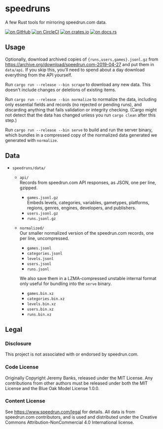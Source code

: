 # speedruns

A few Rust tools for mirroring speedrun.com data.

[![on GitHub](https://img.shields.io/github/last-commit/m/jeremyBanks/speedruns.svg?label=github)](https://github.com/jeremyBanks/speedruns/)
[![on CircleCI](https://circleci.com/gh/jeremyBanks/speedruns/tree/master.svg?style=svg&circle-token=bc9b0cb90d9bab53eaebdf02a1afa7e4dc1b57ad)](https://circleci.com/gh/jeremyBanks/speedruns/tree/master)
[![on crates.io](https://img.shields.io/crates/v/speedruns.svg)](https://crates.io/crates/speedruns/)
[![on docs.rs](https://docs.rs/speedruns/badge.svg)](https://docs.rs/speedruns/)

## Usage

Optionally, download archived copies of `{runs,users,games}.jsonl.gz` from https://archive.org/download/speedrun.com-2019-04-27 and put them in `data/api`. If you skip this, you'll need to spend about a day download everything from the API yourself.

Run `cargo run --release --bin scrape` to download any new data. This doesn't include changes or deletions of existing items.

Run `cargo run --release --bin normalize` to normalize the data, including only essential fields and records (no rejected or pending runs), and discarding anything that fails validation or integrity checking. (Cargo might not detect that the data has changed unless you run `cargo clean` after this step.)

Run `cargo run --release --bin serve` to build and run the server binary, which bundles in a compressed copy of the normalized data generated we generated with `normalize`.

## Data

- `speedruns/data/`
  - `api/`  
    Records from speedrun.com API responses, as JSON, one per line, gzipped.

    - `games.jsonl.gz`  
      Embeds levels, categories, variables, gametypes, platforms, regions, genres, engines, developers, and publishers.
    - `users.jsonl.gz`
    - `runs.jsonl.gz`
  - `normalized/`  
    Our smaller normalized version of the speedrun.com records, one per line, uncompressed.

    - `games.jsonl`
    - `categories.jsonl`
    - `levels.jsonl`
    - `users.jsonl`
    - `runs.jsonl`

    We also save them in a LZMA-compressed unstable internal format only useful for bundling into the `serve` binary.

    - `games.bin.xz`
    - `categories.bin.xz`
    - `levels.bin.xz`
    - `users.bin.xz`
    - `runs.bin.xz`

## Legal

### Disclosure

This project is not associated with or endorsed by speedrun.com.

### Code License

Originally Copyright Jeremy Banks, released under the MIT License. Any contributions from other authors must be released under both the MIT License and the Blue Oak Model License 1.0.0.

### Content License

See <https://www.speedrun.com/legal> for details. All data is from speedrun.com contributors, and is used and distributed under the Creative Commons Attribution-NonCommercial 4.0 International license.
